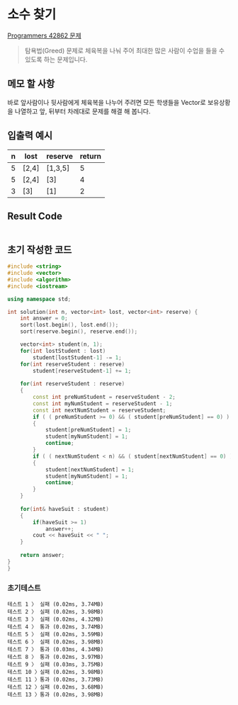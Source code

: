 # 소수 찾기

[Programmers 42862 문제](https://programmers.co.kr/learn/courses/30/lessons/42862)  

> 탐욕법(Greed) 문제로 체육복을 나눠 주어 최대한 많은 사람이 수업을 들을 수 있도록 하는 문제입니다.

## 메모 할 사항

바로 앞사람이나 뒷사람에게 체육복을 나누어 주려면 모든 학생들을 Vector로 보유상황을 나열하고 앞, 뒤부터 차례대로 문제를 해결 해 봅니다.

## 입출력 예시

n | lost | reserve | return
|---|---|---|---|
5 | [2,4] | [1,3,5] | 5
5 | [2,4] | [3] | 4
3 | [3] | [1] | 2

## Result Code

```cpp

```

## 초기 작성한 코드

```cpp
#include <string>
#include <vector>
#include <algorithm>
#include <iostream>

using namespace std;

int solution(int n, vector<int> lost, vector<int> reserve) {
    int answer = 0;
    sort(lost.begin(), lost.end());
    sort(reserve.begin(), reserve.end());

    vector<int> student(n, 1);
    for(int lostStudent : lost)
        student[lostStudent-1] -= 1;
    for(int reserveStudent : reserve)
        student[reserveStudent-1] += 1;
    
    for(int reserveStudent : reserve)
    {
        const int preNumStudent = reserveStudent - 2;
        const int myNumStudent = reserveStudent - 1;
        const int nextNumStudent = reserveStudent;
        if ( ( preNumStudent >= 0) && ( student[preNumStudent] == 0) )
        {
            student[preNumStudent] = 1;
            student[myNumStudent] = 1;
            continue;
        }
        if ( ( nextNumStudent < n) && ( student[nextNumStudent] == 0) )
        {
            student[nextNumStudent] = 1;
            student[myNumStudent] = 1;
            continue;
        }
    }
    
    for(int& haveSuit : student)
    {
        if(haveSuit >= 1)
            answer++;
        cout << haveSuit << " ";
    }
        
    return answer;
}
}
```

### 초기테스트

```text
테스트 1 〉 실패 (0.02ms, 3.74MB)
테스트 2 〉 실패 (0.02ms, 3.98MB)
테스트 3 〉 실패 (0.02ms, 4.32MB)
테스트 4 〉 통과 (0.02ms, 3.74MB)
테스트 5 〉 실패 (0.02ms, 3.59MB)
테스트 6 〉 실패 (0.02ms, 3.98MB)
테스트 7 〉 통과 (0.03ms, 4.34MB)
테스트 8 〉 통과 (0.02ms, 3.97MB)
테스트 9 〉 실패 (0.03ms, 3.75MB)
테스트 10 〉실패 (0.02ms, 3.98MB)
테스트 11 〉통과 (0.02ms, 3.73MB)
테스트 12 〉실패 (0.02ms, 3.68MB)
테스트 13 〉통과 (0.02ms, 3.98MB)
```
